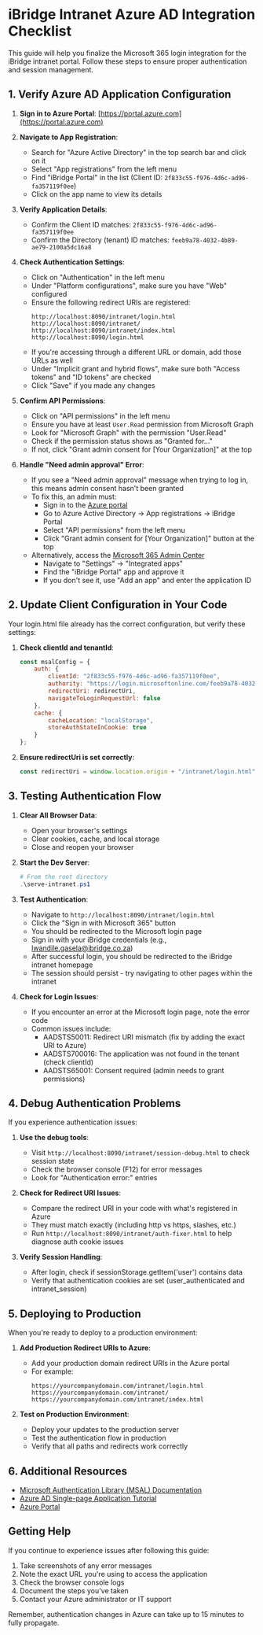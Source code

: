 # iBridge Intranet Azure AD Integration Checklist

This guide will help you finalize the Microsoft 365 login integration for the iBridge intranet portal. Follow these steps to ensure proper authentication and session management.

## 1. Verify Azure AD Application Configuration

1. **Sign in to Azure Portal**: [https://portal.azure.com](https://portal.azure.com)

2. **Navigate to App Registration**:
   - Search for "Azure Active Directory" in the top search bar and click on it
   - Select "App registrations" from the left menu
   - Find "iBridge Portal" in the list (Client ID: `2f833c55-f976-4d6c-ad96-fa357119f0ee`)
   - Click on the app name to view its details

3. **Verify Application Details**:
   - Confirm the Client ID matches: `2f833c55-f976-4d6c-ad96-fa357119f0ee`
   - Confirm the Directory (tenant) ID matches: `feeb9a78-4032-4b89-ae79-2100a5dc16a8`

4. **Check Authentication Settings**:
   - Click on "Authentication" in the left menu
   - Under "Platform configurations", make sure you have "Web" configured
   - Ensure the following redirect URIs are registered:
     ```
     http://localhost:8090/intranet/login.html
     http://localhost:8090/intranet/
     http://localhost:8090/intranet/index.html
     http://localhost:8090/login.html
     ```
   - If you're accessing through a different URL or domain, add those URLs as well
   - Under "Implicit grant and hybrid flows", make sure both "Access tokens" and "ID tokens" are checked
   - Click "Save" if you made any changes

5. **Confirm API Permissions**:
   - Click on "API permissions" in the left menu
   - Ensure you have at least `User.Read` permission from Microsoft Graph
   - Look for "Microsoft Graph" with the permission "User.Read"
   - Check if the permission status shows as "Granted for..."
   - If not, click "Grant admin consent for [Your Organization]" at the top
   
6. **Handle "Need admin approval" Error**:
   - If you see a "Need admin approval" message when trying to log in, this means admin consent hasn't been granted
   - To fix this, an admin must:
      - Sign in to the [Azure portal](https://portal.azure.com)
      - Go to Azure Active Directory → App registrations → iBridge Portal
      - Select "API permissions" from the left menu
      - Click "Grant admin consent for [Your Organization]" button at the top
   - Alternatively, access the [Microsoft 365 Admin Center](https://admin.microsoft.com/)
      - Navigate to "Settings" → "Integrated apps"
      - Find the "iBridge Portal" app and approve it
      - If you don't see it, use "Add an app" and enter the application ID

## 2. Update Client Configuration in Your Code

Your login.html file already has the correct configuration, but verify these settings:

1. **Check clientId and tenantId**:
   ```javascript
   const msalConfig = {
       auth: {
           clientId: "2f833c55-f976-4d6c-ad96-fa357119f0ee",
           authority: "https://login.microsoftonline.com/feeb9a78-4032-4b89-ae79-2100a5dc16a8",
           redirectUri: redirectUri,
           navigateToLoginRequestUrl: false
       },
       cache: {
           cacheLocation: "localStorage",
           storeAuthStateInCookie: true
       }
   };
   ```

2. **Ensure redirectUri is set correctly**:
   ```javascript
   const redirectUri = window.location.origin + "/intranet/login.html";
   ```

## 3. Testing Authentication Flow

1. **Clear All Browser Data**:
   - Open your browser's settings
   - Clear cookies, cache, and local storage
   - Close and reopen your browser

2. **Start the Dev Server**:
   ```powershell
   # From the root directory
   .\serve-intranet.ps1
   ```

3. **Test Authentication**:
   - Navigate to `http://localhost:8090/intranet/login.html`
   - Click the "Sign in with Microsoft 365" button
   - You should be redirected to the Microsoft login page
   - Sign in with your iBridge credentials (e.g., lwandile.gasela@ibridge.co.za)
   - After successful login, you should be redirected to the iBridge intranet homepage
   - The session should persist - try navigating to other pages within the intranet

4. **Check for Login Issues**:
   - If you encounter an error at the Microsoft login page, note the error code
   - Common issues include:
     - AADSTS50011: Redirect URI mismatch (fix by adding the exact URI to Azure)
     - AADSTS700016: The application was not found in the tenant (check clientId)
     - AADSTS65001: Consent required (admin needs to grant permissions)

## 4. Debug Authentication Problems

If you experience authentication issues:

1. **Use the debug tools**:
   - Visit `http://localhost:8090/intranet/session-debug.html` to check session state
   - Check the browser console (F12) for error messages
   - Look for "Authentication error:" entries

2. **Check for Redirect URI Issues**:
   - Compare the redirect URI in your code with what's registered in Azure
   - They must match exactly (including http vs https, slashes, etc.)
   - Run `http://localhost:8090/intranet/auth-fixer.html` to help diagnose auth cookie issues

3. **Verify Session Handling**:
   - After login, check if sessionStorage.getItem('user') contains data
   - Verify that authentication cookies are set (user_authenticated and intranet_session)

## 5. Deploying to Production

When you're ready to deploy to a production environment:

1. **Add Production Redirect URIs to Azure**:
   - Add your production domain redirect URIs in the Azure portal
   - For example:
     ```
     https://yourcompanydomain.com/intranet/login.html
     https://yourcompanydomain.com/intranet/
     https://yourcompanydomain.com/intranet/index.html
     ```

2. **Test on Production Environment**:
   - Deploy your updates to the production server
   - Test the authentication flow in production
   - Verify that all paths and redirects work correctly

## 6. Additional Resources

- [Microsoft Authentication Library (MSAL) Documentation](https://docs.microsoft.com/en-us/azure/active-directory/develop/msal-overview)
- [Azure AD Single-page Application Tutorial](https://docs.microsoft.com/en-us/azure/active-directory/develop/tutorial-v2-javascript-spa)
- [Azure Portal](https://portal.azure.com)

## Getting Help

If you continue to experience issues after following this guide:

1. Take screenshots of any error messages
2. Note the exact URL you're using to access the application
3. Check the browser console logs
4. Document the steps you've taken
5. Contact your Azure administrator or IT support

Remember, authentication changes in Azure can take up to 15 minutes to fully propagate.
